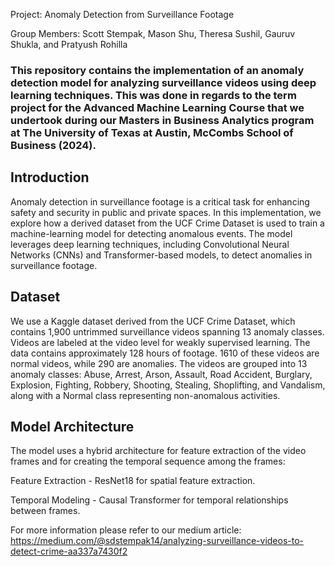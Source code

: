 Project: Anomaly Detection from Surveillance Footage

Group Members: Scott Stempak, Mason Shu, Theresa Sushil, Gauruv Shukla, and Pratyush Rohilla

### This repository contains the implementation of an anomaly detection model for analyzing surveillance videos using deep learning techniques. This was done in regards to the term project for the Advanced Machine Learning Course that we undertook during our Masters in Business Analytics program at The University of Texas at Austin, McCombs School of Business (2024).

## Introduction
Anomaly detection in surveillance footage is a critical task for enhancing safety and security in public and private spaces. In this implementation, we explore how a derived dataset from the UCF Crime Dataset is used to train a machine-learning model for detecting anomalous events. The model leverages deep learning techniques, including Convolutional Neural Networks (CNNs) and Transformer-based models, to detect anomalies in surveillance footage.

## Dataset
We use a Kaggle dataset derived from the UCF Crime Dataset, which contains 1,900 untrimmed surveillance videos spanning 13 anomaly classes. Videos are labeled at the video level for weakly supervised learning. The data contains approximately 128 hours of footage. 1610 of these videos are normal videos, while 290 are anomalies. The videos are grouped into 13 anomaly classes: Abuse, Arrest, Arson, Assault, Road Accident, Burglary, Explosion, Fighting, Robbery, Shooting, Stealing, Shoplifting, and Vandalism, along with a Normal class representing non-anomalous activities.

## Model Architecture
The model uses a hybrid architecture for feature extraction of the video frames and for creating the temporal sequence among the frames:

Feature Extraction - ResNet18 for spatial feature extraction.

Temporal Modeling - Causal Transformer for temporal relationships between frames.


For more information please refer to our medium article: https://medium.com/@sdstempak14/analyzing-surveillance-videos-to-detect-crime-aa337a7430f2 
